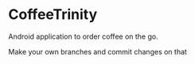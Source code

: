 # CoffeeTrinity

Android application to order coffee on the go.

Make your own branches and commit changes on that
